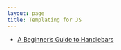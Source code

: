 ```yaml
---
layout: page
title: Templating for JS
---
```


* [A Beginner’s Guide to Handlebars](https://www.sitepoint.com/a-beginners-guide-to-handlebars/)
